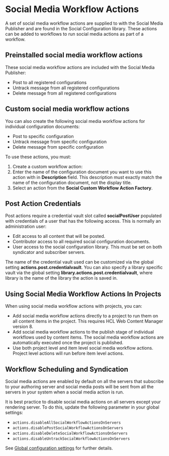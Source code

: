 # Social Media Workflow Actions

A set of social media workflow actions are supplied to with the Social Media Publisher and are found in the Social Configuration library. These actions can be added to workflows to run social media actions as part of a workflow.

## Preinstalled social media workflow actions

These social media workflow actions are included with the Social Media Publisher:

-   Post to all registered configurations
-   Untrack message from all registered configurations
-   Delete message from all registered configurations

## Custom social media workflow actions

You can also create the following social media workflow actions for individual configuration documents:

-   Post to specific configuration
-   Untrack message from specific configuration
-   Delete message from specific configuration

To use these actions, you must:

1.  Create a custom workflow action:
2.  Enter the name of the configuration document you want to use this action with in **Description** field. This description must exactly match the name of the configuration document, not the display title.
3.  Select an action from the **Social Custom Workflow Action Factory**.

## Post Action Credentials

Post actions require a credential vault slot called **socialPostUser** populated with credentials of a user that has the following access. This is normally an administration user:

-   Edit access to all content that will be posted.
-   Contributor access to all required social configuration documents.
-   User access to the social configuration library. This must be set on both syndicator and subscriber servers.

The name of the credential vault used can be customized via the global setting **actions.post.credentialvault**. You can also specify a library specific vault via the global setting **library.actions.post.credentialvault**, where library is the name of the library the action is saved in.

## Using Social Media Workflow Actions In Projects

When using social media workflow actions with projects, you can:

-   Add social media workflow actions directly to a project to run them on all content items in the project. This requires HCL Web Content Manager version 8.
-   Add social media workflow actions to the publish stage of individual workflows used by content items. The social media workflow actions are automatically executed once the project is published.
-   Use both project level and item level social media workflow actions. Project level actions will run before item level actions.

## Workflow Scheduling and Syndication

Social media actions are enabled by default on all the servers that subscribe to your authoring server and social media posts will be sent from all the servers in your system when a social media action is run.

It is best practice to disable social media actions on all servers except your rendering server. To do this, update the following parameter in your global settings:

-   `actions.disableAllSocialWorkflowActionsOnServers`
-   `actions.disablePostSocialWorkflowActionsOnServers`
-   `actions.disableDeleteSocialWorkflowActionsOnServers`
-   `actions.disableUntrackSocialWorkflowActionsOnServers`

See [Global configuration settings](wcm_sm_config_doc_global.md) for further details.


